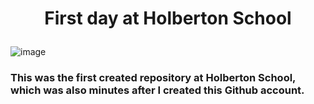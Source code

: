 # <p align=center> First day at Holberton School </p>
![image](https://blog.holbertonschool.com/wp-content/uploads/2021/05/cropped-Fichier-16.png)

### This was the first created repository at Holberton School, which was also minutes after I created this Github account.
